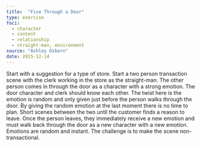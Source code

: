 ```yaml
---
title:  "Five Through a Door"
type: exercise
foci:
  - character
  - content
  - relationship
  - straight-man, environment
source: "Ashley Osborn"
date: 2015-12-14
---
```

Start with a suggestion for a type of store.
Start a two person transaction scene with the clerk working in the store as the straight-man.
The other person comes in through the door as a character with a strong emotion.
The door character and clerk should know each other.
The twist here is the emotion is random and only given just before the person walks through the door.
By giving the random emotion at the last moment there is no time to plan.
Short scenes between the two until the customer finds a reason to leave.
Once the person leaves, they immediately receive a new emotion and must walk back through the door as a new character with a new emotion.
Emotions are random and instant.
The challenge is to make the scene non-transactional.
